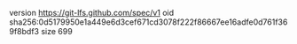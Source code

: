 version https://git-lfs.github.com/spec/v1
oid sha256:0d5179950e1a449e6d3cef671cd3078f222f86667ee16adfe0d761f369f8bdf3
size 699
